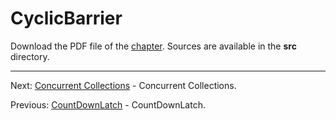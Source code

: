 # CyclicBarrier

Download the PDF file of the [chapter](chapter_39.pdf). Sources are available in the <b>src</b> directory. 


<hr>

Next: [Concurrent Collections](chapter_40.md "Concurrent Collections") - Concurrent Collections.

Previous: [CountDownLatch](chapter_38.md "CountDownLatch") - CountDownLatch.